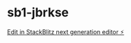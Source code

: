 # sb1-jbrkse

[Edit in StackBlitz next generation editor ⚡️](https://stackblitz.com/~/github.com/themacroot/sb1-jbrkse)